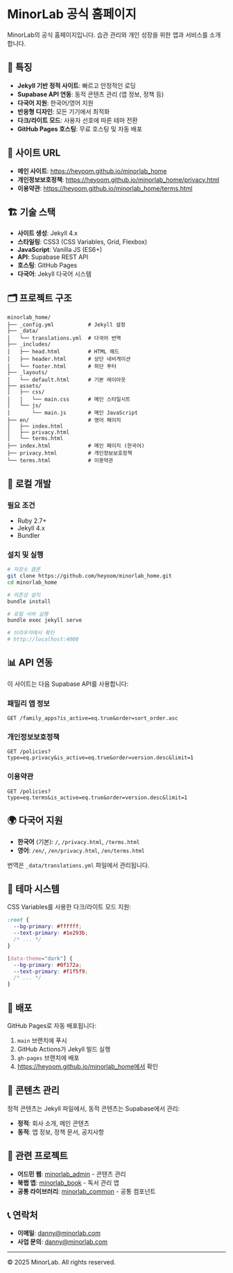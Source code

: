 # MinorLab 공식 홈페이지

MinorLab의 공식 홈페이지입니다. 습관 관리와 개인 성장을 위한 앱과 서비스를 소개합니다.

## 🌟 특징

- **Jekyll 기반 정적 사이트**: 빠르고 안정적인 로딩
- **Supabase API 연동**: 동적 콘텐츠 관리 (앱 정보, 정책 등)
- **다국어 지원**: 한국어/영어 지원
- **반응형 디자인**: 모든 기기에서 최적화
- **다크/라이트 모드**: 사용자 선호에 따른 테마 전환
- **GitHub Pages 호스팅**: 무료 호스팅 및 자동 배포

## 🚀 사이트 URL

- **메인 사이트**: https://heyoom.github.io/minorlab_home
- **개인정보보호정책**: https://heyoom.github.io/minorlab_home/privacy.html
- **이용약관**: https://heyoom.github.io/minorlab_home/terms.html

## 🏗️ 기술 스택

- **사이트 생성**: Jekyll 4.x
- **스타일링**: CSS3 (CSS Variables, Grid, Flexbox)
- **JavaScript**: Vanilla JS (ES6+)
- **API**: Supabase REST API
- **호스팅**: GitHub Pages
- **다국어**: Jekyll 다국어 시스템

## 🗂️ 프로젝트 구조

```
minorlab_home/
├── _config.yml           # Jekyll 설정
├── _data/
│   └── translations.yml  # 다국어 번역
├── _includes/
│   ├── head.html         # HTML 헤드
│   ├── header.html       # 상단 네비게이션
│   └── footer.html       # 하단 푸터
├── _layouts/
│   └── default.html      # 기본 레이아웃
├── assets/
│   ├── css/
│   │   └── main.css      # 메인 스타일시트
│   └── js/
│       └── main.js       # 메인 JavaScript
├── en/                   # 영어 페이지
│   ├── index.html
│   ├── privacy.html
│   └── terms.html
├── index.html            # 메인 페이지 (한국어)
├── privacy.html          # 개인정보보호정책
└── terms.html            # 이용약관
```

## 🔧 로컬 개발

### 필요 조건

- Ruby 2.7+
- Jekyll 4.x
- Bundler

### 설치 및 실행

```bash
# 저장소 클론
git clone https://github.com/heyoom/minorlab_home.git
cd minorlab_home

# 의존성 설치
bundle install

# 로컬 서버 실행
bundle exec jekyll serve

# 브라우저에서 확인
# http://localhost:4000
```

## 📊 API 연동

이 사이트는 다음 Supabase API를 사용합니다:

### 패밀리 앱 정보
```
GET /family_apps?is_active=eq.true&order=sort_order.asc
```

### 개인정보보호정책
```
GET /policies?type=eq.privacy&is_active=eq.true&order=version.desc&limit=1
```

### 이용약관
```
GET /policies?type=eq.terms&is_active=eq.true&order=version.desc&limit=1
```

## 🌍 다국어 지원

- **한국어** (기본): `/`, `/privacy.html`, `/terms.html`
- **영어**: `/en/`, `/en/privacy.html`, `/en/terms.html`

번역은 `_data/translations.yml` 파일에서 관리됩니다.

## 🎨 테마 시스템

CSS Variables를 사용한 다크/라이트 모드 지원:

```css
:root {
  --bg-primary: #ffffff;
  --text-primary: #1e293b;
  /* ... */
}

[data-theme="dark"] {
  --bg-primary: #0f172a;
  --text-primary: #f1f5f9;
  /* ... */
}
```

## 🚀 배포

GitHub Pages로 자동 배포됩니다:

1. `main` 브랜치에 푸시
2. GitHub Actions가 Jekyll 빌드 실행
3. `gh-pages` 브랜치에 배포
4. https://heyoom.github.io/minorlab_home에서 확인

## 📝 콘텐츠 관리

정적 콘텐츠는 Jekyll 파일에서, 동적 콘텐츠는 Supabase에서 관리:

- **정적**: 회사 소개, 메인 콘텐츠
- **동적**: 앱 정보, 정책 문서, 공지사항

## 🔗 관련 프로젝트

- **어드민 웹**: [minorlab_admin](../minorlab_admin) - 콘텐츠 관리
- **북랩 앱**: [minorlab_book](../minorlab_book) - 독서 관리 앱
- **공통 라이브러리**: [minorlab_common](../minorlab_common) - 공통 컴포넌트

## 📞 연락처

- **이메일**: danny@minorlab.com
- **사업 문의**: danny@minorlab.com

---

© 2025 MinorLab. All rights reserved.